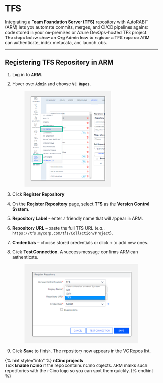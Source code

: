 # TFS

Integrating a **Team Foundation Server (TFS)** repository with AutoRABIT (ARM) lets you automate commits, merges, and CI/CD pipelines against code stored in your on-premises or Azure DevOps–hosted TFS project.\
The steps below show an Org Admin how to register a TFS repo so ARM can authenticate, index metadata, and launch jobs.

***

## Registering TFS Repository in ARM <a href="#registering-tfs-repository-in-arm" id="registering-tfs-repository-in-arm"></a>

1. Log in to **ARM**.
2.  Hover over **`Admin`** and choose **`VC Repos`**.

    <figure><img src="../../../../../.gitbook/assets/image (678).png" alt="Admin module with VC Repos option highlighted" width="285"><figcaption></figcaption></figure>
3. Click **Register Repository**.
4. On the **Register Repository** page, select **TFS** as the **Version Control System**.
5. **Repository Label** – enter a friendly name that will appear in ARM.
6. **Repository URL** – paste the full TFS URL (e.g., `https://tfs.mycorp.com/tfs/Collection/Project`).
7. **Credentials** – choose stored credentials or click **+** to add new ones.
8.  Click **Test Connection**. A success message confirms ARM can authenticate.

    <figure><img src="../../../../../.gitbook/assets/image (679).png" alt="Register Repository form for TFS with Test Connection button" width="375"><figcaption></figcaption></figure>
9. Click **Save** to finish. The repository now appears in the VC Repos list.

{% hint style="info" %}
**nCino projects**\
Tick **Enable nCino** if the repo contains nCino objects. ARM marks such repositories with the nCino logo so you can spot them quickly.
{% endhint %}
